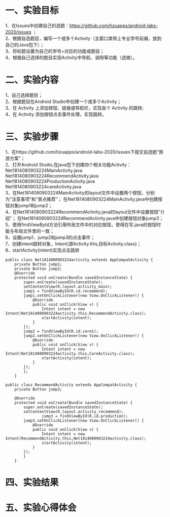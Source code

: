 # 一、实验目标
1、在Issues中创建自己的选题：https://github.com/hzuapps/android-labs-2020/issues ；  
2、根据自选题目，编写一个或多个Activity（主窗口类带上专业学号前缀，放到自己的Java包下）；  
3、将标题设置为自己的学号+对应的功能或题目；  
4、根据自己选择的题目实现Activity中导航、调用等功能（选做）。  
# 二、实验内容   
1、自己选择题目；  
2、根据题目在Android Studio中创建一个或多个Activity；  
3、在 Activity 上添加按钮、链接或导航栏，实现各个 Activity 的跳转;  
4、在 Activity 添加按钮点击事件处理，实现跳转。
# 三、实验步骤   
1、在https://github.com/hzuapps/android-labs-2020/issues下提交自选题“旅游方案”；   
2、打开Android Studio,在java包下创建四个相关功能Activity：  
Net1814080903224MainActivity.java  
Net1814080903224RecommendActivity.java  
Net1814080903224ProductionActivity.java   
Net1814080903224careActivity.java  
3、在Net1814080903224MainActivity的layout文件中设置两个按钮，分别为“注意事项”和“景点推荐”；
在Net1814080903224MainActivity.java中创建按钮对象jump1和jump2；   
4、在Net1814080903224RecommendActivity.java的layout文件中设置按钮“介绍”；
在Net1814080903224RecommendActivity.java中创建按钮对象jump3；
5、使用findViewById方法引用布局文件中的对应按钮，使得在写.java的按钮时能与布局文件里的一致；  
6、设置jump1、jump2和jump3的点击事件；  
7、创建intent跳转对象，Intent(源Activity.this,目标Activity.class)；  
8、startActivity(intent)实现点击跳转  
```
public class Net1814080903224activity extends AppCompatActivity {
    private Button jump1;
    private Button jump2;
    @Override
    protected void onCreate(Bundle savedInstanceState) {
        super.onCreate(savedInstanceState);
        setContentView(R.layout.activity_main);
        jump1 = findViewById(R.id.recommend);
        jump1.setOnClickListener(new View.OnClickListener() {
            @Override
            public void onClick(View v) {
                Intent intent = new Intent(Net1814080903224activity.this,RecommendActivity.class);
                startActivity(intent);
            }
        });
        jump2 = findViewById(R.id.care1);
        jump2.setOnClickListener(new View.OnClickListener() {
            @Override
            public void onClick(View v) {
                Intent intent = new Intent(Net1814080903224activity.this,CareActivity.class);
                startActivity(intent);
            }
        });
        };
    }
```
```
public class RecommendActivity extends AppCompatActivity {
    private Button jump3;
    
    @Override
    protected void onCreate(Bundle savedInstanceState) {
        super.onCreate(savedInstanceState);
        setContentView(R.layout.activity_recommend);
                jump3 = findViewById(R.id.production);
        jump3.setOnClickListener(new View.OnClickListener() {
            @Override
            public void onClick(View v) {
                Intent intent = new Intent(RecommendActivity.this,Net1814080903224activity.class);
                startActivity(intent);
            }
        });
        }
    }
 ```
# 四、实验结果   

# 五、实验心得体会   
